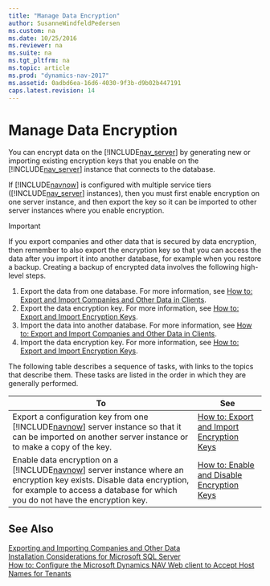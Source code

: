 ```yaml
---
title: "Manage Data Encryption"
author: SusanneWindfeldPedersen
ms.custom: na
ms.date: 10/25/2016
ms.reviewer: na
ms.suite: na
ms.tgt_pltfrm: na
ms.topic: article
ms.prod: "dynamics-nav-2017"
ms.assetid: 0adbd6ea-16d6-4030-9f3b-d9b02b447191
caps.latest.revision: 14
---
```


# Manage Data Encryption

You can encrypt data on the [!INCLUDE[nav_server](includes/nav_server_md.md)] by generating new or importing existing encryption keys that you enable on the [!INCLUDE[nav_server](includes/nav_server_md.md)] instance that connects to the database.  
  
 If [!INCLUDE[navnow](includes/navnow_md.md)] is configured with multiple service tiers ([!INCLUDE[nav_server](includes/nav_server_md.md)] instances), then you must first enable encryption on one server instance, and then export the key so it can be imported to other server instances where you enable encryption.  
  
> [!IMPORTANT]  
>  If you export companies and other data that is secured by data encryption, then remember to also export the encryption key so that you can access the data after you import it into another database, for example when you restore a backup. Creating a backup of encrypted data involves the following high-level steps.  
>   
>  1.  Export the data from one database. For more information, see [How to: Export and Import Companies and Other Data in Clients](How-to--Export-and-Import-Companies-and-Other-Data-in-Clients.md).  
> 2.  Export the data encryption key. For more information, see [How to: Export and Import Encryption Keys](how-to-export-and-import-encryption-keys.md).  
> 3.  Import the data into another database. For more information, see [How to: Export and Import Companies and Other Data in Clients](How-to--Export-and-Import-Companies-and-Other-Data-in-Clients.md).  
> 4.  Import the data encryption key. For more information, see [How to: Export and Import Encryption Keys](how-to-export-and-import-encryption-keys.md).  
  
 The following table describes a sequence of tasks, with links to the topics that describe them. These tasks are listed in the order in which they are generally performed.  
  
|**To**|**See**|  
|------------|-------------|  
|Export a configuration key from one [!INCLUDE[navnow](includes/navnow_md.md)] server instance so that it can be imported on another server instance or to make a copy of the key.|[How to: Export and Import Encryption Keys](how-to-export-and-import-encryption-keys.md)|  
|Enable data encryption on a [!INCLUDE[navnow](includes/navnow_md.md)] server instance where an encryption key exists. Disable data encryption, for example to access a database for which you do not have the encryption key.|[How to: Enable and Disable Encryption Keys](how-to-enable-and-disable-encryption-keys.md)|  
  
## See Also  
 [Exporting and Importing Companies and Other Data](Exporting-and-Importing-Companies-and-Other-Data.md)   
 [Installation Considerations for Microsoft SQL Server](Installation-Considerations-for-Microsoft-SQL-Server.md)   
 [How to: Configure the Microsoft Dynamics NAV Web client to Accept Host Names for Tenants](How-to--Configure-the-Microsoft-Dynamics-NAV-Web-client-to-Accept-Host-Names-for-Tenants.md)